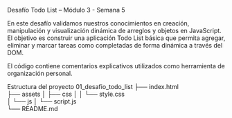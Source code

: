 Desafío Todo List – Módulo 3 - Semana 5

En este desafío validamos nuestros conocimientos en creación, manipulación y visualización dinámica de arreglos y objetos en JavaScript.
El objetivo es construir una aplicación Todo List básica que permita agregar, eliminar y marcar tareas como completadas de forma dinámica a través del DOM.

El código contiene comentarios explicativos utilizados como herramienta de organización personal.

Estructura del proyecto
01_desafio_todo_list
├── index.html          
├── assets
│   ├── css
│   │   └── style.css    
│   └── js
│       └── script.js   
└── README.md   
